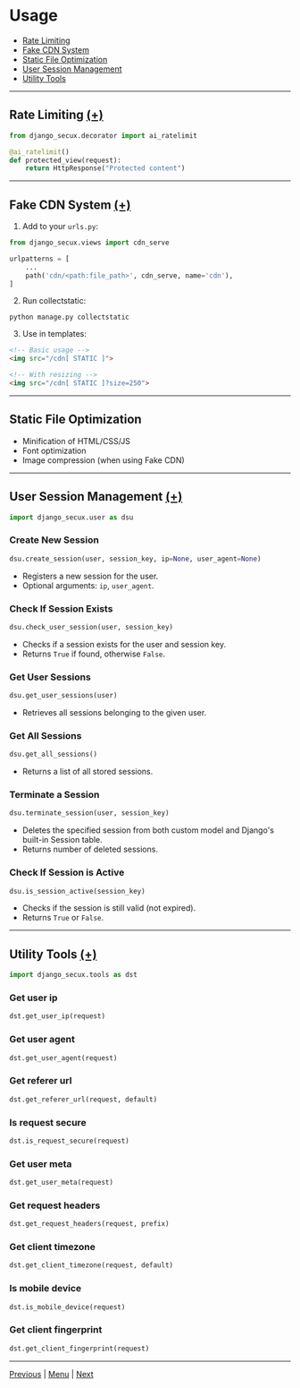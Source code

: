 # Usage

* [Rate Limiting](#rate-limiting)
* [Fake CDN System](#fake-cdn-system)
* [Static File Optimization](#static-file-optimization)
* [User Session Management](#user-session-management)
* [Utility Tools](#utility-tools)

---

## Rate Limiting [(+)](https://github.com/xo-aria/django-secux/blob/main/django_secux/decorator.py)

```python
from django_secux.decorator import ai_ratelimit

@ai_ratelimit()
def protected_view(request):
    return HttpResponse("Protected content")
```

---

## Fake CDN System [(+)](https://github.com/xo-aria/django-secux/blob/main/django_secux/views.py)

1. Add to your `urls.py`:

```python
from django_secux.views import cdn_serve

urlpatterns = [
    ...
    path('cdn/<path:file_path>', cdn_serve, name='cdn'),
]
```

2. Run collectstatic:

```
python manage.py collectstatic
```

3. Use in templates:

```html
<!-- Basic usage -->
<img src="/cdn[ STATIC ]">

<!-- With resizing -->
<img src="/cdn[ STATIC ]?size=250">
```

---

## Static File Optimization

* Minification of HTML/CSS/JS
* Font optimization
* Image compression (when using Fake CDN)

---

## User Session Management [(+)](https://github.com/xo-aria/django-secux/blob/main/django_secux/user.py)

```python
import django_secux.user as dsu
```

### Create New Session

```python
dsu.create_session(user, session_key, ip=None, user_agent=None)
```

* Registers a new session for the user.
* Optional arguments: `ip`, `user_agent`.

### Check If Session Exists

```python
dsu.check_user_session(user, session_key)
```

* Checks if a session exists for the user and session key.
* Returns `True` if found, otherwise `False`.

### Get User Sessions

```python
dsu.get_user_sessions(user)
```

* Retrieves all sessions belonging to the given user.

### Get All Sessions

```python
dsu.get_all_sessions()
```

* Returns a list of all stored sessions.

### Terminate a Session

```python
dsu.terminate_session(user, session_key)
```

* Deletes the specified session from both custom model and Django's built-in Session table.
* Returns number of deleted sessions.

### Check If Session is Active

```python
dsu.is_session_active(session_key)
```

* Checks if the session is still valid (not expired).
* Returns `True` or `False`.

---

## Utility Tools [(+)](https://github.com/xo-aria/django-secux/blob/main/django_secux/tools.py)

```python
import django_secux.tools as dst
```

### Get user ip

```python
dst.get_user_ip(request)
```

### Get user agent

```python
dst.get_user_agent(request)
```

### Get referer url

```python
dst.get_referer_url(request, default)
```

### Is request secure

```python
dst.is_request_secure(request)
```

### Get user meta

```python
dst.get_user_meta(request)
```

### Get request headers

```python
dst.get_request_headers(request, prefix)
```

### Get client timezone

```python
dst.get_client_timezone(request, default)
```

### Is mobile device

```python
dst.is_mobile_device(request)
```

### Get client fingerprint

```python
dst.get_client_fingerprint(request)
```

---

[Previous](installation.md) | [Menu](index.md) | [Next](configuration.md)
